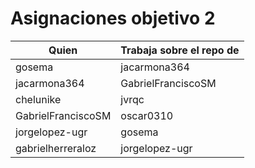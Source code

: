 # Asignaciones objetivo 2

| Quien              | Trabaja sobre el repo de |
|--------------------|--------------------------|
| gosema             | jacarmona364             |
| jacarmona364       | GabrielFranciscoSM       |
| chelunike          | jvrqc                    |
| GabrielFranciscoSM | oscar0310                |
| jorgelopez-ugr     | gosema                   |
| gabrielherreraloz  | jorgelopez-ugr           |




